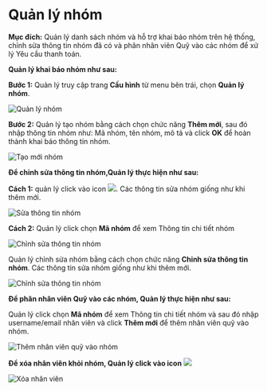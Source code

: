 # Quản lý nhóm

**Mục đích:** Quản lý danh sách nhóm và hỗ trợ khai báo nhóm trên hệ thống, chỉnh sửa thông tin nhóm đã có và phân nhân viên Quỹ vào các nhóm để xử lý Yêu cầu thanh toán.

**Quản lý khai báo nhóm như sau:**

**Bước 1:** Quản lý truy cập trang **Cấu hình** từ menu bên trái, chọn **Quản lý nhóm**.

![Qu&#x1EA3;n l&#xFD; nh&#xF3;m](https://user-images.githubusercontent.com/75475064/105463891-48853680-5cc3-11eb-862f-0165d48726f1.png)

**Bước 2:** Quản lý tạo nhóm bằng cách chọn chức năng **Thêm mới**, sau đó nhập thông tin nhóm như: Mã nhóm, tên nhóm, mô tả và click **OK** để hoàn thành khai báo thông tin nhóm.

![T&#x1EA1;o m&#x1EDB;i nh&#xF3;m](https://user-images.githubusercontent.com/75475064/105465266-46bc7280-5cc5-11eb-82aa-6cc759702696.png)

**Để chỉnh sửa thông tin nhóm,Quản lý thực hiện như sau:**

**Cách 1:** quản lý click vào icon ![](https://user-images.githubusercontent.com/75475064/105465413-753a4d80-5cc5-11eb-9498-e938854bb116.png). Các thông tin sửa nhóm giống như khi thêm mới.

![S&#x1EED;a th&#xF4;ng tin nh&#xF3;m](https://user-images.githubusercontent.com/75475064/105465543-9f8c0b00-5cc5-11eb-9194-a03f0b903db4.png)

**Cách 2:** Quản lý click chọn **Mã nhóm** để xem Thông tin chi tiết nhóm

![Ch&#x1EC9;nh s&#x1EED;a th&#xF4;ng tin nh&#xF3;m](https://user-images.githubusercontent.com/75475064/105466735-4329eb00-5cc7-11eb-9e1d-8763fe356bdc.png)

Quản lý chỉnh sửa nhóm bằng cách chọn chức năng **Chỉnh sửa thông tin nhóm**. Các thông tin sửa nhóm giống như khi thêm mới.

![Ch&#x1EC9;nh s&#x1EED;a th&#xF4;ng tin nh&#xF3;m](https://user-images.githubusercontent.com/75475064/105466851-70769900-5cc7-11eb-958b-3734ef6ec04f.png)

**Để phân nhân viên Quỹ vào các nhóm, Quản lý thực hiện như sau:**

Quản lý click chọn **Mã nhóm** để xem Thông tin chi tiết nhóm và sau đó nhập username/email nhân viên và click **Thêm mới** để thêm nhân viên quỹ vào nhóm.

![Th&#xEA;m nh&#xE2;n vi&#xEA;n qu&#x1EF9; v&#xE0;o nh&#xF3;m](https://user-images.githubusercontent.com/75475064/105467406-3e196b80-5cc8-11eb-8291-4a61ae1cb510.png)

**Để xóa nhân viên khỏi nhóm, Quản lý click vào icon** ![](https://user-images.githubusercontent.com/75475064/105467686-9d777b80-5cc8-11eb-89a9-ce30c28b3e58.png)

![X&#xF3;a nh&#xE2;n vi&#xEA;n](https://user-images.githubusercontent.com/75475064/105467540-6c974680-5cc8-11eb-92be-dd9bea9262c4.png)

